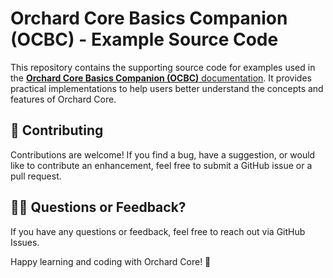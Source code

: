 # Orchard Core Basics Companion (OCBC) - Example Source Code

This repository contains the supporting source code for examples used in the [**Orchard Core Basics Companion (OCBC)** documentation](https://gcl.gitbook.io/orchard-core-basics-companion-ocbc). It provides practical implementations to help users better understand the concepts and features of Orchard Core.

## 🤝 Contributing
Contributions are welcome! If you find a bug, have a suggestion, or would like to contribute an enhancement, feel free to submit a GitHub issue or a pull request.

## 🙋‍♂️ Questions or Feedback?
If you have any questions or feedback, feel free to reach out via GitHub Issues.

Happy learning and coding with Orchard Core! 🎉
